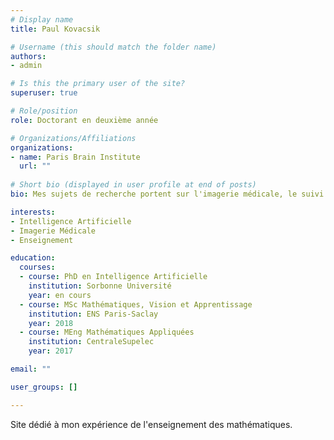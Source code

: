 ```yaml
---
# Display name
title: Paul Kovacsik

# Username (this should match the folder name)
authors:
- admin

# Is this the primary user of the site?
superuser: true

# Role/position
role: Doctorant en deuxième année

# Organizations/Affiliations
organizations:
- name: Paris Brain Institute
  url: ""
  
# Short bio (displayed in user profile at end of posts)
bio: Mes sujets de recherche portent sur l'imagerie médicale, le suivi de maladies neurodégénératives et les techniques de deep learning. 

interests:
- Intelligence Artificielle
- Imagerie Médicale
- Enseignement

education:
  courses:
  - course: PhD en Intelligence Artificielle
    institution: Sorbonne Université
    year: en cours
  - course: MSc Mathématiques, Vision et Apprentissage
    institution: ENS Paris-Saclay
    year: 2018
  - course: MEng Mathématiques Appliquées
    institution: CentraleSupelec
    year: 2017

email: ""

user_groups: []

---
```


Site dédié à mon expérience de l'enseignement des mathématiques.
